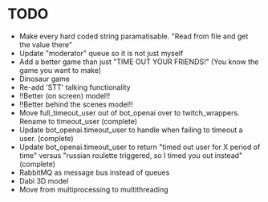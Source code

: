 # TODO
- Make every hard coded string paramatisable. "Read from file and get the value there"
- Update "moderator" queue so it is not just myself
- Add a better game than just "TIME OUT YOUR FRIENDS!" (You know the game you want to make)
- Dinosaur game
- Re-add 'STT' talking functionality
- !!Better (on screen) model!!
- !!Better behind the scenes model!!
- Move full_timeout_user out of bot_openai over to twitch_wrappers. Rename to timeout_user (complete)
- Update bot_openai.timeout_user to handle when failing to timeout a user. (complete)
- Update bot_openai.timeout_user to return "timed out user for X period of time" versus "russian roulette triggered, so I timed you out instead" (complete)
- RabbitMQ as message bus instead of queues
- Dabi 3D model
- Move from multiprocessing to multithreading